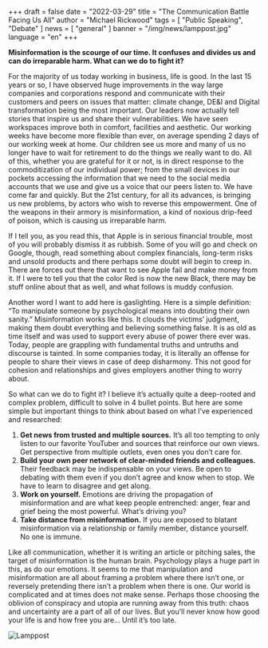 +++
draft = false
date = "2022-03-29"
title = "The Communication Battle Facing Us All"
author = "Michael Rickwood"
tags = [ "Public Speaking", "Debate" ]
news = [ "general" ]
banner = "/img/news/lamppost.jpg"
language = "en"
+++

**Misinformation is the scourge of our time. It confuses and divides us and can do irreparable harm. What can we do to fight it?** 

For the majority of us today working in business, life is good. In the last 15 years or so, I have observed huge improvements in the way large companies and corporations respond and communicate with their customers and peers on issues that matter: climate change, DE&I and Digital transformation being the most important. Our leaders now actually tell stories that inspire us and share their vulnerabilities. We have seen workspaces improve both in comfort, facilities and aesthetic. Our working weeks have become more flexible than ever, on average spending 2 days of our working week at home. Our children see us more and many of us no longer have to wait for retirement to do the things we really want to do. All of this, whether you are grateful for it or not, is in direct response to the commoditization of our individual power; from the small devices in our pockets accessing the information that we need to the social media accounts that we use and give us a voice that our peers listen to. We have come far and quickly. But the 21st century, for all its advances, is bringing us new problems, by actors who wish to reverse this empowerment. One of the weapons in their armory is misinformation, a kind of noxious drip-feed of poison, which is causing us irreparable harm.
 
If I tell you, as you read this, that Apple is in serious financial trouble, most of you will probably dismiss it as rubbish. Some of you will go and check on Google, though, read something about complex financials, long-term risks and unsold products and there perhaps some doubt will begin to creep in. There are forces out there that want to see Apple fail and make money from it. If I were to tell you that the color Red is now the new Black, there may be stuff online about that as well, and what follows is muddy confusion.

Another word I want to add here is gaslighting. Here is a simple definition: “To manipulate someone by psychological means into doubting their own sanity.” Misinformation works like this. It clouds the victims’ judgment, making them doubt everything and believing something false. It is as old as time itself and was used to support every abuse of power there ever was. Today, people are grappling with fundamental truths and untruths and discourse is tainted. In some companies today, it is literally an offense for people to share their views in case of deep disharmony. This not good for cohesion and relationships and gives employers another thing to worry about.  
 
So what can we do to fight it? I believe it’s actually quite a deep-rooted and complex problem, difficult to solve in 4 bullet points. But here are some simple but important things to think about based on what I’ve experienced and researched:
 
1. **Get news from trusted and multiple sources.** It’s all too tempting to only listen to our favorite YouTuber and sources that reinforce our own views. Get perspective from multiple outlets, even ones you don’t care for. 
2. **Build your own peer network of clear-minded friends and colleagues.** Their feedback may be indispensable on your views. Be open to debating with them even if you don’t agree and know when to stop. We have to learn to disagree and get along. 
3. **Work on yourself.** Emotions are driving the propagation of misinformation and are what keep people entrenched: anger, fear and grief being the most powerful. What’s driving you? 
4. **Take distance from misinformation.** If you are exposed to blatant misinformation via a relationship or family member, distance yourself. No one is immune. 

Like all communication, whether it is writing an article or pitching sales, the target of misinformation is the human brain. Psychology plays a huge part in this, as do our emotions. It seems to me that manipulation and misinformation are all about framing a problem where there isn’t one, or reversely pretending there isn’t a problem when there is one. 
Our world is complicated and at times does not make sense. Perhaps those choosing the oblivion of conspiracy and utopia are running away from this truth: chaos and uncertainty are a part of all of our lives. But you’ll never know how good your life is and how free you are… Until it’s too late.

![Lamppost](/img/news/lamppost.jpg)